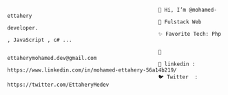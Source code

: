                                                      👋 Hi, I’m @mohamed-ettahery
                                                     👀 Fulstack Web developer.
                                                     ✨ Favorite Tech: Php , JavaScript , c# ...
                                                     
                                                     📧 ettaherymohamed.dev@gmail.com
                                                     🔗 linkedin : https://www.linkedin.com/in/mohamed-ettahery-56a14b219/
                                                     🐦 Twitter  : https://twitter.com/EttaheryMedev
